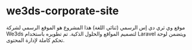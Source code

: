 # we3ds-corporate-site
موقع وي ثري دي إس الرسمي (ثنائي اللغة) هذا المشروع هو الموقع الرسمي لشركة We3ds لتصميم المواقع والحلول الذكية. تم تطويره باستخدام Laravel ويتضمن لوحة تحكم كاملة لإدارة المحتوى.

